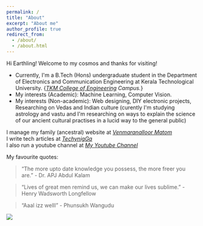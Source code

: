 ```yaml
---
permalink: /
title: "About"
excerpt: "About me"
author_profile: true
redirect_from: 
  - /about/
  - /about.html
---
```


Hi Earthling! Welcome to my cosmos and thanks for visiting!  

- Currently, I'm a B.Tech (Hons) undergraduate student in the Department of Electronics and Communication Engineering at Kerala Technological University. {_[TKM College of Engineering](https://en.wikipedia.org/wiki/Thangal_Kunju_Musaliar_College_of_Engineering) Campus._}
- My interests (Academic): Machine Learning, Computer Vision.  
- My interests (Non-academic): Web designing, DIY electronic projects, Researching on Vedas and Indian culture (curently I'm studying astrology and vastu and I'm researching on ways to explain the science of our ancient cultural practises in a lucid way to the general public)

I manage my family (ancestral) website at [_Venmaranalloor Matom_](http://www.vedicfarm.in)  
I write tech articles at [_TechynigGa_](http://www.techynig.ga)  
I also run a youtube channel at [_My Youtube Channel_](https://www.youtube.com/channel/UC5loeOXaEJqgJfLdVznb0xQ)
   
My favourite quotes:
>  “The more upto date knowledge you possess, the more freer you are.”
                                              - Dr. APJ Abdul Kalam
   
>  “Lives of great men remind us, we can make our lives sublime.”
                                        - Henry Wadsworth Longfellow
   
>  “Aaal izz welll”
                                                - Phunsukh Wangudu

![](https://lh3.googleusercontent.com/YStoJyS9aOGR8Y32kBmHzLmx-K9ZpWLeqXPOMzkOWOwkzcVQ2x0-wTpoFyuj1U2VIwGcgItB-D1m8heV_k3VKdYDqGp59iKcAL6d5uBcxbdyCPBPEpIve12cpUT-i8HWRLDF8MTT-g=w1920-h1080)
